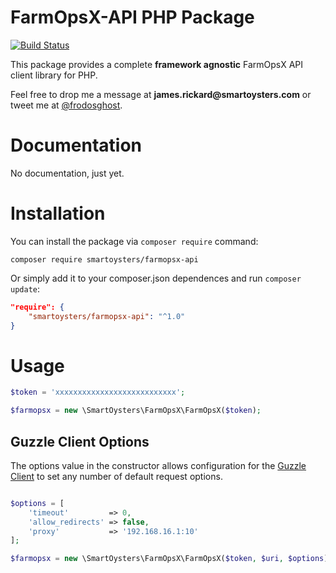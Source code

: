 # FarmOpsX-API PHP Package

[![Build Status](https://travis-ci.com/SmartOysters/farmopsx-api.svg?branch=main)](https://travis-ci.com/SmartOysters/farmopsx-api)

This package provides a complete **framework agnostic** FarmOpsX API client library for PHP.

Feel free to drop me a message at __james.rickard@smartoysters.com__ or tweet me at [@frodosghost](https://twitter.com/frodosghost).

# Documentation

No documentation, just yet.

# Installation

You can install the package via `composer require` command:

```shell
composer require smartoysters/farmopsx-api
```

Or simply add it to your composer.json dependences and run `composer update`:

```json
"require": {
    "smartoysters/farmopsx-api": "^1.0"
}
```

# Usage

```php
$token = 'xxxxxxxxxxxxxxxxxxxxxxxxxxx';

$farmopsx = new \SmartOysters\FarmOpsX\FarmOpsX($token);
```

## Guzzle Client Options

The options value in the constructor allows configuration for the [Guzzle Client](https://github.com/guzzle/guzzle/blob/master/src/Client.php#L27) to  set any number of default request options.

```php

$options = [
    'timeout'         => 0,
    'allow_redirects' => false,
    'proxy'           => '192.168.16.1:10'
];

$farmopsx = new \SmartOysters\FarmOpsX\FarmOpsX($token, $uri, $options);
```
